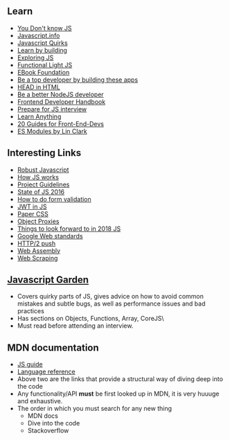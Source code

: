 ## Learn

* [You Don't know JS](https://github.com/getify/You-Dont-Know-JS)
* [Javascript.info](https://javascript.info/)
* [Javascript Quirks](https://github.com/denysdovhan/wtfjs)
* [Learn by building](https://enlight.nyc/)
* [Exploring JS](http://exploringjs.com/)
* [Functional Light JS](https://github.com/getify/Functional-Light-JS)
* [EBook Foundation](https://github.com/EbookFoundation/free-programming-books/blob/master/free-programming-books.md)
* [Be a top developer by building these apps](https://medium.freecodecamp.org/the-secret-to-being-a-top-developer-is-building-things-heres-a-list-of-fun-apps-to-build-aac61ac0736c)
* [HEAD in HTML](https://github.com/joshbuchea/HEAD)
* [Be a better NodeJS developer](https://nemethgergely.com/nodejs-best-practices-how-to-become-a-better-developer-in-2018/)
* [Frontend Developer Handbook](https://frontendmasters.com/books/front-end-handbook/2017/)
* [Prepare for JS interview](https://github.com/adam-s/js-interview-review)
* [Learn Anything](https://codedamn.com/)
* [20 Guides for Front-End-Devs](https://www.sitepoint.com/20-docs-guides-front-end-developers-9/)
* [ES Modules by Lin Clark](https://hacks.mozilla.org/2018/03/es-modules-a-cartoon-deep-dive/)

## Interesting Links

* [Robust Javascript](https://molily.de/robust-javascript/)
* [How JS works](https://blog.sessionstack.com/how-does-javascript-actually-work-part-1-b0bacc073cf)
* [Project Guidelines](https://github.com/wearehive/project-guidelines/blob/master/README.md)
* [State of JS 2016](http://stateofjs.com/2016/introduction/)
* [How to do form validation](https://css-tricks.com/form-validation-part-1-constraint-validation-html/)
* [JWT in JS](https://codeburst.io/part-1-jwt-to-authenticate-downloadable-files-at-client-8e0b979c9ac1)
* [Paper CSS](https://medium.freecodecamp.org/how-i-built-and-deployed-papercss-and-got-125-stars-on-github-the-first-week-89f8d6ac14b1)
* [Object Proxies](https://blog.campvanilla.com/advanced-guide-javascript-proxy-objects-introduction-301c0fce9432)
* [Things to look forward to in 2018 JS](https://x-team.com/blog/top-javascript-trends-2018/)
* [Google Web standards](https://developers.google.com/web/)
* [HTTP/2 push](https://blog.risingstack.com/node-js-http-2-push/)
* [Web Assembly](https://blog.acolyer.org/2017/09/18/bringing-the-web-up-to-speed-with-webassembly/#ampshare=https://blog.acolyer.org/2017/09/18/bringing-the-web-up-to-speed-with-webassembly/)
* [Web Scraping](https://codeburst.io/a-guide-to-automating-scraping-the-web-with-javascript-chrome-puppeteer-node-js-b18efb9e9921)

## [Javascript Garden](http://bonsaiden.github.io/JavaScript-Garden/)

* Covers quirky parts of JS, gives advice on how to avoid common mistakes and subtle bugs, as well as performance issues and bad practices
* Has sections on Objects, Functions, Array, CoreJS\
* Must read before attending an interview.

## MDN documentation

* [JS guide](https://developer.mozilla.org/en-US/docs/Web/JavaScript/Guide)
* [Language reference](https://developer.mozilla.org/en-US/docs/Web/JavaScript/Reference)
* Above two are the links that provide a structural way of diving deep into the code
* Any functionality/API **must** be first looked up in MDN, it is very huuuge and exhaustive.
* The order in which you must search for any new thing
    * MDN docs
    * Dive into the code
    * Stackoverflow

